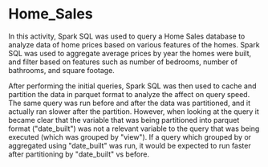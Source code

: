 # Home_Sales
In this activity, Spark SQL was used to query a Home Sales database to analyze data of home prices based on various features of the homes. Spark SQL was used to aggregate average prices by year the homes were built, and filter based on features such as number of bedrooms, number of bathrooms, and square footage. 

After performing the initial queries, Spark SQL was then used to cache and partition the data in parquet format to analyze the affect on query speed. The same query was run before and after the data was partitioned, and it actually ran slower after the partition. However, when looking at the query it became clear that the variable that was being partitioned into parquet format ("date_built") was not a relevant variable to the query that was being executed (which was grouped by "view"). If a query which grouped by or aggregated using "date_built" was run, it would be expected to run faster after partitioning by "date_built" vs before.